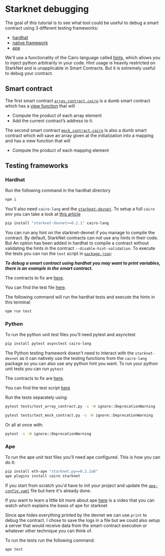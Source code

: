 # Starknet debugging

The goal of this tutorial is to see what tool could be useful to debug a smart contract using 3 different testing frameworks:

- [hardhat](https://github.com/Shard-Labs/starknet-hardhat-plugin)
- [native framework](https://www.cairo-lang.org/docs/hello_starknet/unit_tests.html)
- [ape](https://github.com/ApeWorX/ape-starknet)

We'll use a functionality of the Cairo language called [hints](https://starknet.io/docs/how_cairo_works/hints.html), which allows you to inject python arbitrarily in your code. Hint usage is heavily restricted on StarkNet and is unapplicable in Smart Contracts. But it is extremely useful to debug your contract.

## Smart contract

The first smart contract [`array_contract.cairo`](python/contracts/array_contract.cairo) is a dumb smart contract which has a [view function](https://www.cairo-lang.org/docs/hello_starknet/intro.html) that will

- Compute the product of each array element
- Add the current contract’s address to it.

The second smart contract [`mock_contract.cairo`](python/contracts/mock_contract.cairo) is also a dumb smart contract which will save an array given at the initialization into a mapping and has a view function that will

- Compute the product of each mapping element

## Testing frameworks

### Hardhat

Run the following command in the hardhat directory

```bash
npm i
```

You'll also need `cairo-lang` and the [`starknet-devnet`](https://github.com/Shard-Labs/starknet-devnet). To setup a full `cairo` env you can take a look at [this article](https://medium.com/starknet-edu/the-ultimate-starknet-dev-environment-716724aef4a7)

```bash
pip install "starknet-devnet>=0.2.1" cairo-lang
```

You can run any hint on the starknet-devnet if you manage to compile the contract. By default, StarkNet contracts can not use any hints in their code. But An option has been added in hardhat to compile a contract without validating the hints in the contract `--disable-hint-validation`. To execute the tests you can run the `test` script in [`package.json`](hardhat/package.json):

***To debug a smart contract using hardhat you may want to print variables, there is an example in the smart contract.***

The contracts to fix are [here](hardhat/contracts).

You can find the test file [here](hardhat/test/test.spec.ts).

The following command will run the hardhat tests and execute the hints in this terminal

```bash
npm run test
```

### Python

To run the python unit test files you'll need pytest and asynctest

```bash
pip install pytest asynctest cairo-lang
```

The Python testing framework doesn't need to interact with the `starknet-devnet` as it can natively use the testing functions from the `cairo-lang` package so you can also use any python hint you want. To run your python unit tests you can run `pytest`

The contracts to fix are [here](python/contracts).

You can find the test script [here](python/test)

Run the tests separately using:

```bash
pytest tests/test_array_contract.py -s -W ignore::DeprecationWarning
```

```bash
pytest tests/test_mock_contract.py -s -W ignore::DeprecationWarning
```

Or all at once with:

```bash
pytest -s -W ignore::DeprecationWarning
```

### Ape

To run the ape unit test files you'll need ape configured. This is how you can do it:

```bash
pip install eth-ape "starknet.py==0.2.2a0"
ape plugins install cairo starknet
```

If you start from scratch you'd have to init your project and update the [`ape-config.yaml`](ape/ape-config.yaml) file but here it's already done.

If you want to learn a little bit more about ape [here](https://www.youtube.com/watch?v=6nfUpYKLe6Q) is a video that you can watch which explains the basis of ape for starknet

Since ape hides everything printed by the devnet we can use `print` to debug the contract. I chose to save the logs in a file but we could also setup a server that would receive data from the smart-contract execution or whatever other technique you can think of.

To run the tests run the following command:

```bash
ape test
```
